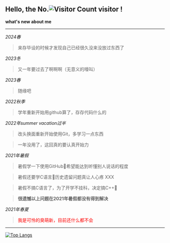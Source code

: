 ## Hello, the No.![Visitor Count](https://profile-counter.glitch.me/Master000Munetani/count.svg) visitor !




**what's new about me**

---------------------------------------------
*2024春*

>来存毕设的时候才发现自己已经很久没来没放过东西了

*2023冬*

>又一年要过去了啊啊啊（无意义的嚎叫）

*2023春*

>随缘吧

*2022秋季*
>学年重新开始用github算了，存存代码什么的

*2022年summer vacation过半*
>改头换面重新开始使用Git，多学习一点东西

>一年没用了，这回真的要认真开始力

*2021年暑假*
>暑假学一下使用GitHub🥲希望能达到听懂别人说话的程度

>暑假还要学C语言🥲历史遗留问题真让人心疼 XXX

>暑假不搞C语言了，为了开学不挂科，决定搞C++🥺

>**很遗憾以上问题在2021年暑假都没有得到解决**

*2021年春夏*
><font color=red> 我是可怜的臭萌新，目前还什么都不会</font>
---------------------------------------------







[![Top Langs](https://github-readme-stats.vercel.app/api/top-langs/?username=Master000Munetani&layout=compact)](https://github.com/anuraghazra/github-readme-stats)
